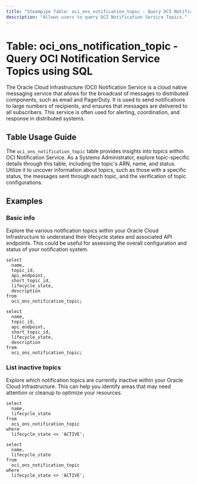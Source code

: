 ```yaml
---
title: "Steampipe Table: oci_ons_notification_topic - Query OCI Notification Service Topics using SQL"
description: "Allows users to query OCI Notification Service Topics."
---
```


# Table: oci_ons_notification_topic - Query OCI Notification Service Topics using SQL

The Oracle Cloud Infrastructure (OCI) Notification Service is a cloud native messaging service that allows for the broadcast of messages to distributed components, such as email and PagerDuty. It is used to send notifications to large numbers of recipients, and ensures that messages are delivered to all subscribers. This service is often used for alerting, coordination, and response in distributed systems.

## Table Usage Guide

The `oci_ons_notification_topic` table provides insights into topics within OCI Notification Service. As a Systems Administrator, explore topic-specific details through this table, including the topic's ARN, name, and status. Utilize it to uncover information about topics, such as those with a specific status, the messages sent through each topic, and the verification of topic configurations.

## Examples

### Basic info
Explore the various notification topics within your Oracle Cloud Infrastructure to understand their lifecycle states and associated API endpoints. This could be useful for assessing the overall configuration and status of your notification system.

```sql+postgres
select
  name,
  topic_id,
  api_endpoint,
  short_topic_id,
  lifecycle_state,
  description
from
  oci_ons_notification_topic;
```

```sql+sqlite
select
  name,
  topic_id,
  api_endpoint,
  short_topic_id,
  lifecycle_state,
  description
from
  oci_ons_notification_topic;
```

### List inactive topics
Explore which notification topics are currently inactive within your Oracle Cloud Infrastructure. This can help you identify areas that may need attention or cleanup to optimize your resources.

```sql+postgres
select
  name,
  lifecycle_state
from
  oci_ons_notification_topic
where
  lifecycle_state <> 'ACTIVE';
```

```sql+sqlite
select
  name,
  lifecycle_state
from
  oci_ons_notification_topic
where
  lifecycle_state <> 'ACTIVE';
```